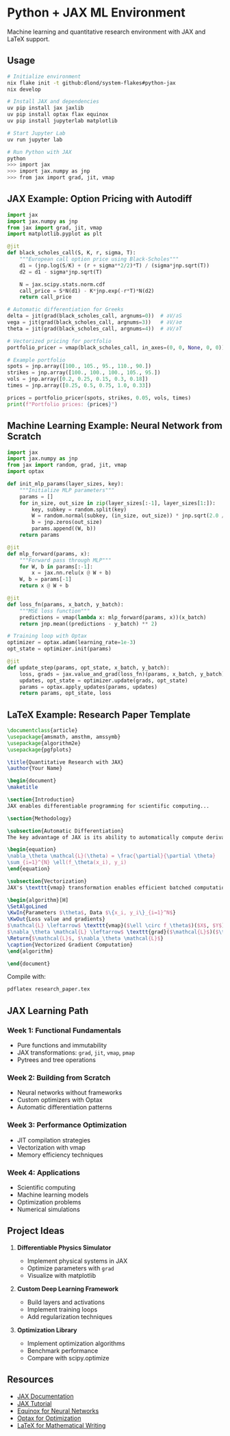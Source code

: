 # Python + JAX ML Environment

Machine learning and quantitative research environment with JAX and LaTeX support.

## Usage

```bash
# Initialize environment
nix flake init -t github:dlond/system-flakes#python-jax
nix develop

# Install JAX and dependencies
uv pip install jax jaxlib
uv pip install optax flax equinox
uv pip install jupyterlab matplotlib

# Start Jupyter Lab
uv run jupyter lab

# Run Python with JAX
python
>>> import jax
>>> import jax.numpy as jnp
>>> from jax import grad, jit, vmap
```

## JAX Example: Option Pricing with Autodiff

```python
import jax
import jax.numpy as jnp
from jax import grad, jit, vmap
import matplotlib.pyplot as plt

@jit
def black_scholes_call(S, K, r, sigma, T):
    """European call option price using Black-Scholes"""
    d1 = (jnp.log(S/K) + (r + sigma**2/2)*T) / (sigma*jnp.sqrt(T))
    d2 = d1 - sigma*jnp.sqrt(T)

    N = jax.scipy.stats.norm.cdf
    call_price = S*N(d1) - K*jnp.exp(-r*T)*N(d2)
    return call_price

# Automatic differentiation for Greeks
delta = jit(grad(black_scholes_call, argnums=0))  # ∂V/∂S
vega = jit(grad(black_scholes_call, argnums=3))   # ∂V/∂σ
theta = jit(grad(black_scholes_call, argnums=4))  # ∂V/∂T

# Vectorized pricing for portfolio
portfolio_pricer = vmap(black_scholes_call, in_axes=(0, 0, None, 0, 0))

# Example portfolio
spots = jnp.array([100., 105., 95., 110., 90.])
strikes = jnp.array([100., 100., 100., 105., 95.])
vols = jnp.array([0.2, 0.25, 0.15, 0.3, 0.18])
times = jnp.array([0.25, 0.5, 0.75, 1.0, 0.33])

prices = portfolio_pricer(spots, strikes, 0.05, vols, times)
print(f"Portfolio prices: {prices}")
```

## Machine Learning Example: Neural Network from Scratch

```python
import jax
import jax.numpy as jnp
from jax import random, grad, jit, vmap
import optax

def init_mlp_params(layer_sizes, key):
    """Initialize MLP parameters"""
    params = []
    for in_size, out_size in zip(layer_sizes[:-1], layer_sizes[1:]):
        key, subkey = random.split(key)
        W = random.normal(subkey, (in_size, out_size)) * jnp.sqrt(2.0 / in_size)
        b = jnp.zeros(out_size)
        params.append((W, b))
    return params

@jit
def mlp_forward(params, x):
    """Forward pass through MLP"""
    for W, b in params[:-1]:
        x = jax.nn.relu(x @ W + b)
    W, b = params[-1]
    return x @ W + b

@jit
def loss_fn(params, x_batch, y_batch):
    """MSE loss function"""
    predictions = vmap(lambda x: mlp_forward(params, x))(x_batch)
    return jnp.mean((predictions - y_batch) ** 2)

# Training loop with Optax
optimizer = optax.adam(learning_rate=1e-3)
opt_state = optimizer.init(params)

@jit
def update_step(params, opt_state, x_batch, y_batch):
    loss, grads = jax.value_and_grad(loss_fn)(params, x_batch, y_batch)
    updates, opt_state = optimizer.update(grads, opt_state)
    params = optax.apply_updates(params, updates)
    return params, opt_state, loss
```

## LaTeX Example: Research Paper Template

```latex
\documentclass{article}
\usepackage{amsmath, amsthm, amssymb}
\usepackage{algorithm2e}
\usepackage{pgfplots}

\title{Quantitative Research with JAX}
\author{Your Name}

\begin{document}
\maketitle

\section{Introduction}
JAX enables differentiable programming for scientific computing...

\section{Methodology}

\subsection{Automatic Differentiation}
The key advantage of JAX is its ability to automatically compute derivatives:

\begin{equation}
\nabla_\theta \mathcal{L}(\theta) = \frac{\partial}{\partial \theta}
\sum_{i=1}^{N} \ell(f_\theta(x_i), y_i)
\end{equation}

\subsection{Vectorization}
JAX's \texttt{vmap} transformation enables efficient batched computations:

\begin{algorithm}[H]
\SetAlgoLined
\KwIn{Parameters $\theta$, Data $\{x_i, y_i\}_{i=1}^N$}
\KwOut{Loss value and gradients}
$\mathcal{L} \leftarrow$ \texttt{vmap}($\ell \circ f_\theta$)($X$, $Y$)\;
$\nabla_\theta \mathcal{L} \leftarrow$ \texttt{grad}($\mathcal{L}$)($\theta$)\;
\Return{$\mathcal{L}$, $\nabla_\theta \mathcal{L}$}
\caption{Vectorized Gradient Computation}
\end{algorithm}

\end{document}
```

Compile with:
```bash
pdflatex research_paper.tex
```

## JAX Learning Path

### Week 1: Functional Fundamentals
- Pure functions and immutability
- JAX transformations: `grad`, `jit`, `vmap`, `pmap`
- Pytrees and tree operations

### Week 2: Building from Scratch
- Neural networks without frameworks
- Custom optimizers with Optax
- Automatic differentiation patterns

### Week 3: Performance Optimization
- JIT compilation strategies
- Vectorization with vmap
- Memory efficiency techniques

### Week 4: Applications
- Scientific computing
- Machine learning models
- Optimization problems
- Numerical simulations

## Project Ideas

1. **Differentiable Physics Simulator**
   - Implement physical systems in JAX
   - Optimize parameters with `grad`
   - Visualize with matplotlib

2. **Custom Deep Learning Framework**
   - Build layers and activations
   - Implement training loops
   - Add regularization techniques

3. **Optimization Library**
   - Implement optimization algorithms
   - Benchmark performance
   - Compare with scipy.optimize

## Resources

- [JAX Documentation](https://jax.readthedocs.io/)
- [JAX Tutorial](https://jax.readthedocs.io/en/latest/notebooks/quickstart.html)
- [Equinox for Neural Networks](https://docs.kidger.site/equinox/)
- [Optax for Optimization](https://optax.readthedocs.io/)
- [LaTeX for Mathematical Writing](https://en.wikibooks.org/wiki/LaTeX/Mathematics)